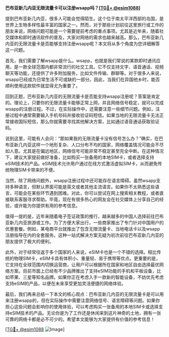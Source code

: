 **巴布亚新几内亚无限流量卡可以注册wsapp吗？[[TG💪+ @esim1088](https://t.me/s/esim1088)]**

提到巴布亚新几内亚，很多人可能会觉得陌生。这个位于南太平洋西部的岛国，是世界上生物多样性最丰富的国家之一。然而，对于那些计划前往这里旅行或工作的朋友来说，网络问题可能是一个需要提前考虑的重点事项。尤其是近年来，随着社交媒体和即时通讯软件的普及，大家对网络的需求也越来越高。那么，巴布亚新几内亚的无限流量卡是否能够支持注册wsapp呢？本文将从多个角度为您详细解答这一问题。

首先，我们需要了解wsapp是什么。wsapp，也就是我们常说的某款即时通讯应用，是一款全球范围内都非常流行的社交工具。它不仅支持文字、语音通话、视频聊天等功能，还提供了许多附加服务，比如文件传输、群聊等。对于很多人来说，wsapp已经成为日常生活不可或缺的一部分。因此，当我们在异国他乡时，能否顺利使用这款软件就显得尤为重要了。

回到正题，巴布亚新几内亚的无限流量卡是否能支持wsapp注册呢？答案是肯定的。理论上，只要你的无限流量卡能够正常上网，并且网络信号稳定，就可以完成wsapp的注册过程。不过，在实际操作中，还需要注意一些细节问题。例如，注册过程中通常需要输入手机号码并接收验证码短信。如果当地的无限流量卡无法正常接收国际短信，那么你就需要寻找其他解决方案，比如通过语音通话获取验证码。

说到这里，可能有人会问：“那如果我的无限流量卡没有信号怎么办？”确实，在巴布亚新几内亚这样一个地形复杂、人口分布不均的国家，网络覆盖情况可能会不尽如人意。尤其是在偏远地区，网络信号可能非常不稳定甚至完全中断。在这种情况下，建议大家提前做好准备，比如购买一张备用的本地SIM卡，或者选择支持eSIM技术的产品。eSIM技术允许用户通过在线方式激活虚拟SIM卡，从而避免传统物理SIM卡带来的不便。

当然，除了网络问题外，wsapp注册过程中还可能存在语言障碍。虽然wsapp支持多种语言，但默认界面可能是英文或者其他主流语言。如果你不太熟悉这些语言，可能会在某些环节遇到困难。对此，你可以尝试在网上搜索相关教程，或者直接联系客服寻求帮助。毕竟，现在有很多热心的网友会在社交媒体上分享自己的经验，或许能为你提供有用的参考信息。

值得一提的是，近年来随着电子签证政策的推行，越来越多的中国人选择前往巴布亚新几内亚旅游或工作。为了方便大家出行，一些商家推出了专门针对中国用户的优惠套餐。例如，某电商平台就推出了包含无限流量卡、当地电话卡以及wsapp注册指导在内的全套服务。这种一站式解决方案无疑为初次前往巴布亚新几内亚的朋友提供了极大的便利。

此外，对于经常往返于多个国家的人来说，eSIM卡也是一个不错的选择。相比传统的物理SIM卡，eSIM卡具有体积小、重量轻、易于携带等优点。更重要的是，它支持在全球范围内切换运营商，让用户可以根据所在国家和地区自由选择最优网络方案。目前市面上已经有不少品牌推出了支持eSIM功能的手机和平板设备，比如苹果、三星等知名品牌。如果你正在考虑入手一款新的智能设备，不妨优先考虑支持eSIM的产品，以便在未来享受更加灵活便捷的网络体验。

最后，我们再来总结一下本文的核心观点：巴布亚新几内亚的无限流量卡是可以用来注册wsapp的，但在实际操作中需要注意网络信号、语言障碍等问题。如果你担心这些问题会影响你的使用体验，可以考虑购买一张备用的本地SIM卡或选择支持eSIM技术的产品。无论你是为了工作还是休闲来到这片神奇的土地，拥有一张可靠的网络卡都是必不可少的。希望本文能够为大家提供有价值的参考信息！

[[TG💪+ @esim1088](https://t.me/s/esim1088) ![Image](https://i.postimg.cc/4NQfJmqS/Snipaste-2025-05-13-00-14-12.png)]